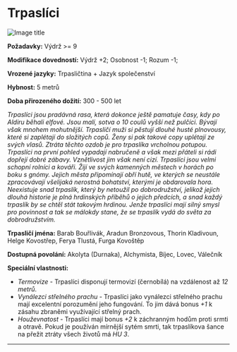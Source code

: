 # Trpaslíci

![Image title](/assets/races/Dwarf.jpeg)

**Požadavky:** Výdrž >= 9  

**Modifikace dovedností:** Výdrž +2; Osobnost -1; Rozum -1;

**Vrozené jazyky:** Trpasličtina + Jazyk společenství

**Hybnost:** 5 metrů 

**Doba přirozeného dožití:** 300 - 500 let

*Trpaslíci jsou pradávná rasa, která dokonce ještě pamatuje časy, kdy po Aldiru běhali elfové. Jsou malí, sotva o 10 coulů vyšší než pulčíci. Bývají však mnohem mohutnější. Trpasličí muži si pěstují dlouhé husté plnovousy, které si zaplétají do složitých copů. Ženy si pak takové copy uplétají ze svých vlasů. Ztráta těchto ozdob je pro trpaslíka vrcholnou potupou. Trpaslíci na první pohled vypadají nabručeně a však mezi přáteli si rádi dopřejí dobré zábavy. Vznětlivost jim však není cizí. Trpaslíci jsou velmi schopní rolníci a kováři. Žijí ve svých kamenných městech v horách po boku s gnómy. Jejich města připomínají obří hutě, ve kterých se neustále zpracovávají všelijaká nerostná bohatství, kterými je obdarovala hora. Neexistuje snad trpaslík, který by netoužil po dobrodružství, jelikož jejich dlouhá historie je plná hrdinských příběhů o jejich předcích, a snad každý trpaslík by se chtěl stát takovým hrdinou. Jenže trpaslíci mají silný smysl pro povinnost a tak se málokdy stane, že se trpaslík vydá do světa za dobrodružstvím.*

**Trpasličí jména:** Barab Bouřlivák, Aradun Bronzovous, Thorin Kladivoun, Helge Kovostřep, Ferya Tlustá, Furga Kovoštěp

**Dostupná povolání:** Akolyta (Durnaka), Alchymista, Bíjec, Lovec, Válečník

**Speciální vlastnosti:**

- *Termovize* - Trpaslíci disponují termovizí (černobílá) na vzdálenost až *12 metrů*. 
- *Vynálezci střelného prachu* - Trpaslíci jako vynálezci střelného prachu mají excelentní porozumění jeho fungování. To jim dává bonus *+1* k zásahu zbraněmi využívající střelný prach.
- *Houževnatost* - Trpaslíci mají bonus *+2* k záchranným hodům proti srmti a otravě. Pokud je používán mírnější sytém smrti, tak trpaslíkova šance na přežit ztráty všech životů má *HU 3*.

---

